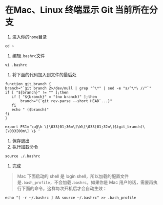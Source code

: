 #  在Mac、Linux 终端显示 Git 当前所在分支

1. 进入你的`home`目录


 ```
 cd ~
 ```

1. 编辑`.bashrc`文件

 ```
 vi .bashrc
 ```

1. 将下面的代码加入到文件的最后处

 ```
function git_branch {
branch="`git branch 2>/dev/null | grep "^\*" | sed -e "s/^\*\ //"`"
if [ "${branch}" != "" ];then
    if [ "${branch}" = "(no branch)" ];then
        branch="(`git rev-parse --short HEAD`...)"
    fi
    echo " ($branch)"
fi
}

export PS1='\u@\h \[\033[01;36m\]\W\[\033[01;32m\]$(git_branch)\[\033[00m\] \$ '
 ```
1. 保存退出
1. 执行加载命令

 ```
 source ./.bashrc
 ```

1. 完成


 >Mac 下面启动的 shell 是 login shell，所以加载的配置文件是`.bash_profile`，不会加载`.bashrc`。如果你是 Mac 用户的话，需要再执行下面的命令，这样每次开机后才会自动生效：

 ```
 echo "[ -r ~/.bashrc ] && source ~/.bashrc" >> .bash_profile
 ```
